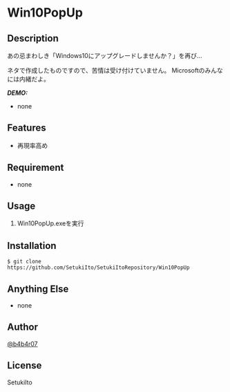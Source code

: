 # Win10PopUp


## Description

あの忌まわしき「Windows10にアップグレードしませんか？」を再び...

ネタで作成したものですので、苦情は受け付けていません。
Microsoftのみんなには内緒だよ。

***DEMO:***

- none

## Features

- 再現率高め

## Requirement

- none

## Usage

1. Win10PopUp.exeを実行

## Installation

    $ git clone https://github.com/SetukiIto/SetukiItoRepository/Win10PopUp

## Anything Else

- none

## Author

[@b4b4r07](https://twitter.com/setuphelt)

## License

SetukiIto